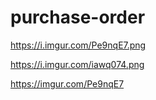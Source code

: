 # purchase-order

https://i.imgur.com/Pe9nqE7.png

https://i.imgur.com/iawq074.png

https://imgur.com/Pe9nqE7
